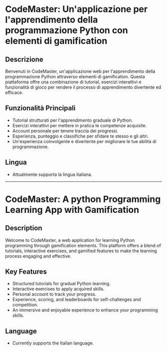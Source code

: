 # CodeMaster: Un'applicazione per l'apprendimento della programmazione Python con elementi di gamification

## Descrizione
Benvenuti in CodeMaster, un'applicazione web per l'apprendimento della programmazione Python attraverso elementi di gamification. Questa piattaforma offre una combinazione di tutorial, esercizi interattivi e funzionalità di gioco per rendere il processo di apprendimento divertente ed efficace.

## Funzionalità Principali
- Tutorial strutturati per l'apprendimento graduale di Python.
- Esercizi interattivi per mettere in pratica le competenze acquisite.
- Account personale per tenere traccia dei progressi.
- Esperienza, punteggio e classifiche per sfidare te stesso e gli altri.
- Un'esperienza coinvolgente e divertente per migliorare le tue abilità di programmazione.

## Lingua
- Attualmente supporta la lingua italiana.

---

# CodeMaster: A python Programming Learning App with Gamification

## Description
Welcome to CodeMaster, a web application for learning Python programming through gamification elements. This platform offers a blend of tutorials, interactive exercises, and gamified features to make the learning process engaging and effective.

## Key Features
- Structured tutorials for gradual Python learning.
- Interactive exercises to apply acquired skills.
- Personal account to track your progress.
- Experience, scoring, and leaderboards for self-challenges and competition.
- An immersive and enjoyable experience to enhance your programming skills.

## Language
- Currently supports the Italian language.
